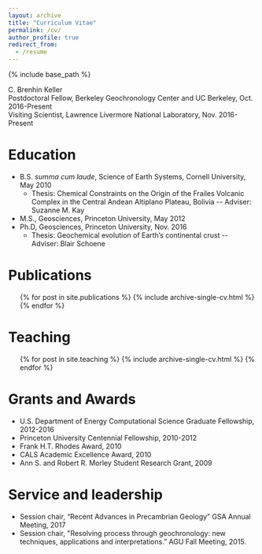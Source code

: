 ```yaml
---
layout: archive
title: "Curriculum Vitae"
permalink: /cv/
author_profile: true
redirect_from:
  - /resume
---
```

{% include base_path %}

C. Brenhin Keller</br>
Postdoctoral Fellow, Berkeley Geochronology Center and UC Berkeley, Oct. 2016-Present</br>
Visiting Scientist, Lawrence Livermore National Laboratory, Nov. 2016-Present

Education
======
* B.S. <i>summa cum laude</i>, Science of Earth Systems, Cornell University, May 2010
  * Thesis: Chemical Constraints on the Origin of the Frailes Volcanic Complex in the Central Andean Altiplano Plateau, Bolivia -- Adviser: Suzanne M. Kay
* M.S., Geosciences, Princeton University, May 2012
* Ph.D, Geosciences, Princeton University, Nov. 2016
  * Thesis: Geochemical evolution of Earth’s continental crust -- Adviser: Blair Schoene


Publications
======
  <ul>{% for post in site.publications %}
    {% include archive-single-cv.html %}
  {% endfor %}</ul>
  
Teaching
======
  <ul>{% for post in site.teaching %}
    {% include archive-single-cv.html %}
  {% endfor %}</ul>


Grants and Awards
======
* U.S. Department of Energy Computational Science Graduate Fellowship, 2012-2016
* Princeton University Centennial Fellowship, 2010-2012
* Frank H.T. Rhodes Award, 2010
* CALS Academic Excellence Award, 2010
* Ann S. and Robert R. Morley Student Research Grant, 2009
  
Service and leadership
======
* Session chair, “Recent Advances in Precambrian Geology” GSA Annual Meeting, 2017 
* Session chair, "Resolving process through geochronology: new techniques, applications and interpretations.” AGU Fall Meeting, 2015.
